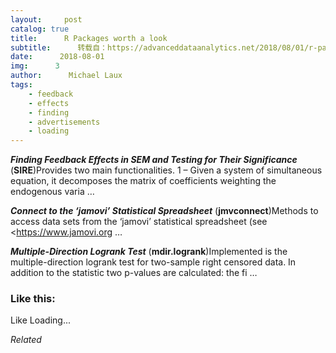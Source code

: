 ```yaml
---
layout:     post
catalog: true
title:      R Packages worth a look
subtitle:      转载自：https://advanceddataanalytics.net/2018/08/01/r-packages-worth-a-look-1230/
date:      2018-08-01
img:      3
author:      Michael Laux
tags:
    - feedback
    - effects
    - finding
    - advertisements
    - loading
---
```


***Finding Feedback Effects in SEM and Testing for Their Significance*** (**SIRE**)Provides two main functionalities. 1 – Given a system of simultaneous equation, it decomposes the matrix of coefficients weighting the endogenous varia …

***Connect to the ‘jamovi’ Statistical Spreadsheet*** (**jmvconnect**)Methods to access data sets from the ‘jamovi’ statistical spreadsheet (see <https://www.jamovi.org …

***Multiple-Direction Logrank Test*** (**mdir.logrank**)Implemented is the multiple-direction logrank test for two-sample right censored data. In addition to the statistic two p-values are calculated: the fi …





### Like this:

Like Loading...


*Related*

